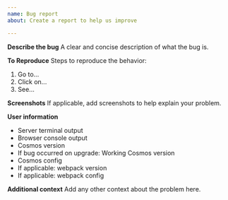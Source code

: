 ```yaml
---
name: Bug report
about: Create a report to help us improve

---
```


**Describe the bug**
A clear and concise description of what the bug is.

**To Reproduce**
Steps to reproduce the behavior:
1. Go to...
2. Click on...
3. See...

**Screenshots**
If applicable, add screenshots to help explain your problem.

**User information**
- Server terminal output
- Browser console output
- Cosmos version
- If bug occurred on upgrade: Working Cosmos version
- Cosmos config
- If applicable: webpack version
- If applicable: webpack config

**Additional context**
Add any other context about the problem here.
